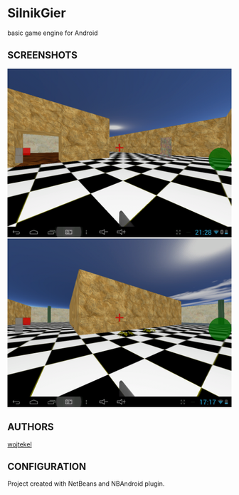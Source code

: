 # SilnikGier
basic game engine for Android

## SCREENSHOTS
![Preview01](/preview01.png)
![Preview02](/preview02.png)

## AUTHORS
[wojtekel](http://mojemiejsce-wojtekel.rhcloud.com)

## CONFIGURATION
Project created with NetBeans and NBAndroid plugin.

